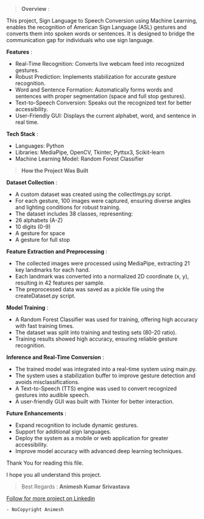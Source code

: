 >**Overview** :
 
This project, Sign Language to Speech Conversion using Machine Learning, enables the recognition of American Sign Language (ASL) gestures and converts them into spoken words or sentences. It is designed to bridge the communication gap for individuals who use sign language.

**Features** :
 
- Real-Time Recognition: Converts live webcam feed into recognized gestures.
- Robust Prediction: Implements stabilization for accurate gesture recognition.
- Word and Sentence Formation: Automatically forms words and sentences with proper segmentation (space and full stop gestures).
- Text-to-Speech Conversion: Speaks out the recognized text for better accessibility.
- User-Friendly GUI: Displays the current alphabet, word, and sentence in real time.

 **Tech Stack** :
 
* Languages: Python
* Libraries: MediaPipe, OpenCV, Tkinter, Pyttsx3, Scikit-learn
* Machine Learning Model: Random Forest Classifier

>**How the Project Was Built**
 
**Dataset Collection** :

* A custom dataset was created using the collectImgs.py script.
* For each gesture, 100 images were captured, ensuring diverse angles and lighting conditions for robust training.
* The dataset includes 38 classes, representing:
* 26 alphabets (A-Z)
* 10 digits (0-9)
* A gesture for space
* A gesture for full stop

**Feature Extraction and Preprocessing** :

- The collected images were processed using MediaPipe, extracting 21 key landmarks for each hand.
- Each landmark was converted into a normalized 2D coordinate (x, y), resulting in 42 features per sample.
- The preprocessed data was saved as a pickle file using the createDataset.py script.

**Model Training** :

- A Random Forest Classifier was used for training, offering high accuracy with fast training times.
- The dataset was split into training and testing sets (80-20 ratio).
- Training results showed high accuracy, ensuring reliable gesture recognition.
	
 **Inference and Real-Time Conversion** :

- The trained model was integrated into a real-time system using main.py.
- The system uses a stabilization buffer to improve gesture detection and avoids misclassifications.
- A Text-to-Speech (TTS) engine was used to convert recognized gestures into audible speech.
- A user-friendly GUI was built with Tkinter for better interaction.


**Future Enhancements** :
 
- Expand recognition to include dynamic gestures.
- Support for additional sign languages.
- Deploy the system as a mobile or web application for greater accessibility.
- Improve model accuracy with advanced deep learning techniques.

Thank You for reading this file. 

I hope you all understand this project.

>Best Regards :
**Animesh Kumar Srivastava**

[Follow for more project on Linkedin](https://www.linkedin.com/in/animeshkumar143/)

	- NoCopyright Animesh
